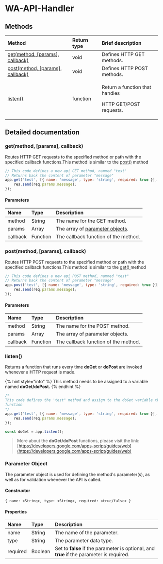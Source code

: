 # WA-API-Handler

## Methods

<table>
  <thead>
    <tr>
      <th style="text-align:left">Method</th>
      <th style="text-align:left">Return type</th>
      <th style="text-align:left">Brief description</th>
    </tr>
  </thead>
  <tbody>
    <tr>
      <td style="text-align:left"><a href="wa-api-handler.md#get-method-params-callback">get(method, [params], callback)</a>
      </td>
      <td style="text-align:left">void</td>
      <td style="text-align:left">Defines HTTP GET methods.</td>
    </tr>
    <tr>
      <td style="text-align:left"><a href="wa-api-handler.md#post-method-params-callback">post(method, [params], callback)</a>
      </td>
      <td style="text-align:left">void</td>
      <td style="text-align:left">Defines HTTP POST methods.</td>
    </tr>
    <tr>
      <td style="text-align:left"><a href="wa-api-handler.md#listen">listen()</a>
      </td>
      <td style="text-align:left">function</td>
      <td style="text-align:left">
        <p>Return a function that handles</p>
        <p>HTTP GET/POST requests.</p>
      </td>
    </tr>
  </tbody>
</table>

## Detailed documentation

### get\(method, \[params\], callback\)

Routes HTTP GET requests to the specified method or path with the specified callback functions.This method is similar to the [post\(\)](wa-api-handler.md#post-method-params-callback) method

```javascript
// This code defines a new api GET method, nammed "test"
// Returns back the content of parameter "message"
app.get('test', [{ name: 'message', type: 'string', required: true }], (req, res) => {
	res.send(req.params.message);
});
```

#### Parameters

| Name     | Type     | Description                                                           |
| :------- | :------- | :-------------------------------------------------------------------- |
| method   | String   | The name for the GET method.                                          |
| params   | Array    | The array of [parameter objects](wa-api-handler.md#parameter-object). |
| callback | Function | The callback function of the method.                                  |

### post\(method, \[params\], callback\)

Routes HTTP POST requests to the specified method or path with the specified callback functions.This method is similar to the [get\(\) ](wa-api-handler.md#get-method-params-callback)method

```javascript
// This code defines a new api POST method, nammed "test"
// Returns back the content of parameter "message"
app.post('test', [{ name: 'message', type: 'string', required: true }], (req, res) => {
	res.send(req.params.message);
});
```

#### Parameters

| Name     | Type     | Description                          |
| :------- | :------- | :----------------------------------- |
| method   | String   | The name for the POST method.        |
| params   | Array    | The array of parameter objects.      |
| callback | Function | The callback function of the method. |

### listen\(\)

Returns a function that runs every time **doGet** or **doPost** are invoked whenever a HTTP request is made.

{% hint style="info" %}
This method needs to be assigned to a variable named **doGet/doPost.**
{% endhint %}

```javascript
/* 
This code defines the 'test" method and assign to the doGet variable the handler
function
*/
app.get('test', [{ name: 'message', type: 'string', required: true }], (req, res) => {
	res.send(req.params.message);
});

const doGet = app.listen();
```

> More about the **doGet/doPost** functions, please visit the link: [https://developers.google.com/apps-script/guides/web](https://developers.google.com/apps-script/guides/web)

### Parameter Object

The parameter object is used for defining the method's parameter\(s\), as well as for validation whenever the API is called.

#### Constructor

`{ name: <String>, type: <String>, required: <true/false> }`

#### Properties

| Name     | Type    | Description                                                                               |
| :------- | :------ | :---------------------------------------------------------------------------------------- |
| name     | String  | The name of the parameter.                                                                |
| type     | String  | The parameter data type.                                                                  |
| required | Boolean | Set to **false** if the parameter is optional, and **true** if the parameter is required. |
